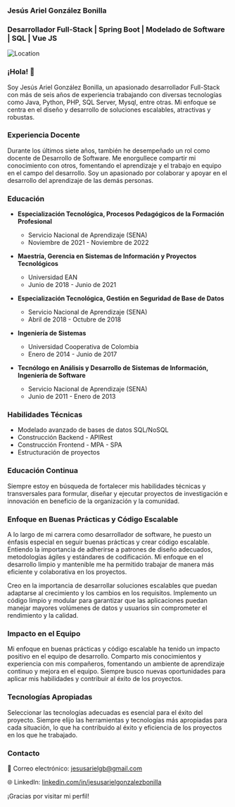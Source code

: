 ### Jesús Ariel González Bonilla

### Desarrollador Full-Stack | Spring Boot | Modelado de Software | SQL | Vue JS

![Location](https://img.shields.io/badge/Location-Neiva,%20Huila,%20Colombia-blue)

### ¡Hola! 👋

Soy Jesús Ariel González Bonilla, un apasionado desarrollador Full-Stack con más de seis años de experiencia trabajando con diversas tecnologías como Java, Python, PHP, SQL Server, Mysql, entre otras. Mi enfoque se centra en el diseño y desarrollo de soluciones escalables, atractivas y robustas.

### Experiencia Docente

Durante los últimos siete años, también he desempeñado un rol como docente de Desarrollo de Software. Me enorgullece compartir mi conocimiento con otros, fomentando el aprendizaje y el trabajo en equipo en el campo del desarrollo. Soy un apasionado por colaborar y apoyar en el desarrollo del aprendizaje de las demás personas.

### Educación

- **Especialización Tecnológica, Procesos Pedagógicos de la Formación Profesional**
  - Servicio Nacional de Aprendizaje (SENA)
  - Noviembre de 2021 - Noviembre de 2022

- **Maestría, Gerencia en Sistemas de Información y Proyectos Tecnológicos**
  - Universidad EAN
  - Junio de 2018 - Junio de 2021

- **Especialización Tecnológica, Gestión en Seguridad de Base de Datos**
  - Servicio Nacional de Aprendizaje (SENA)
  - Abril de 2018 - Octubre de 2018

- **Ingeniería de Sistemas**
  - Universidad Cooperativa de Colombia
  - Enero de 2014 - Junio de 2017

- **Tecnólogo en Análisis y Desarrollo de Sistemas de Información, Ingeniería de Software**
  - Servicio Nacional de Aprendizaje (SENA)
  - Junio de 2011 - Enero de 2013

### Habilidades Técnicas

- Modelado avanzado de bases de datos SQL/NoSQL
- Construcción Backend - APIRest
- Construcción Frontend - MPA - SPA
- Estructuración de proyectos

### Educación Continua

Siempre estoy en búsqueda de fortalecer mis habilidades técnicas y transversales para formular, diseñar y ejecutar proyectos de investigación e innovación en beneficio de la organización y la comunidad.

### Enfoque en Buenas Prácticas y Código Escalable

A lo largo de mi carrera como desarrollador de software, he puesto un énfasis especial en seguir buenas prácticas y crear código escalable. Entiendo la importancia de adherirse a patrones de diseño adecuados, metodologías ágiles y estándares de codificación. Mi enfoque en el desarrollo limpio y mantenible me ha permitido trabajar de manera más eficiente y colaborativa en los proyectos.

Creo en la importancia de desarrollar soluciones escalables que puedan adaptarse al crecimiento y los cambios en los requisitos. Implemento un código limpio y modular para garantizar que las aplicaciones puedan manejar mayores volúmenes de datos y usuarios sin comprometer el rendimiento y la calidad.

### Impacto en el Equipo

Mi enfoque en buenas prácticas y código escalable ha tenido un impacto positivo en el equipo de desarrollo. Comparto mis conocimientos y experiencia con mis compañeros, fomentando un ambiente de aprendizaje continuo y mejora en el equipo. Siempre busco nuevas oportunidades para aplicar mis habilidades y contribuir al éxito de los proyectos.

### Tecnologías Apropiadas

Seleccionar las tecnologías adecuadas es esencial para el éxito del proyecto. Siempre elijo las herramientas y tecnologías más apropiadas para cada situación, lo que ha contribuido al éxito y eficiencia de los proyectos en los que he trabajado.

### Contacto

📧 Correo electrónico: [jesusarielgb@gmail.com](mailto:jesusarielgb@gmail.com)

🌐 LinkedIn: [linkedin.com/in/jesusarielgonzalezbonilla](https://www.linkedin.com/in/jesusarielgonzalezbonilla)

¡Gracias por visitar mi perfil! 
